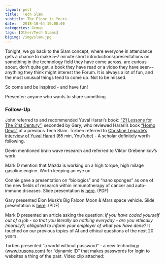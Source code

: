 ```yaml
---
layout: post
title:  Tech Slam
subtitle: The Floor is Yours
date:   2018-10-04 19:00:00
categories: Group
tags: [Other/Tech Slams]
bigimg: /img/slam.jpg
---
```


Tonight, we go back to the Slam concept, where everyone in attendance gets a chance to make 5-7 minute short introductions/presentations on something in the technology field they have come across, are curious about, don’t quite get, a book they have read or a video they have seen--anything they think might interest the Forum. It is always a lot of fun, and the most unusual things tend to come up. Not to be missed.  

So come and be inspired - and have fun!

Presenter: anyone who wants to share something 

### Follow-Up

John referred to and recommended Yuval Harari’s book: [“21 Lessons for The 21st Century”](https://www.amazon.com/Lessons-21st-Century-Yuval-Harari/dp/0525512179); seconded by Gary, who reviewed Harari’s book [“Homo Deus”](https://www.amazon.com/gp/product/0062464345) at a previous Tech Slam. Torben referred to [Christine Legarde’s interview of Yuval Harari](https://www.youtube.com/watch?v=t5Y2CwCsnbA) (65 min, YouTube)  - A scholar definitely worth following.

Devin mentioned brain wave research and referred to Viktor Grebennikov’s work.

Mark D mention that Mazda is working on a high torque, high milage gasoline engine. Worth keeping an eye on.

Connie gave a presentation on “biologics” and “nano sponges” as one of the new fields of research within immunotherapy of cancer and auto-immune diseases. Slide presentation is [here](/assets/present/2018/biologics-nanosponges.pdf). (PDF)

Gary presented Elon Musk’s Big Falcon Moon & Mars space vehicle. Slide presentation is [here](/assets/present/2018/spacex.pdf). (PDF)

Mark D presented an article asking the question: _If you have coded yourself out of a job - so that you literally do nothing everyday - are you ethically (morally?) obligated to inform your employer of what you have done?_
It touched on our previous topics of AI and ethical questions of the next 20 years.

Torben presented “a world without password” - a new technology (www.trusona.com) for “dynamic ID” that makes passwords for login to websites a thing of the past. Video clip attached:
